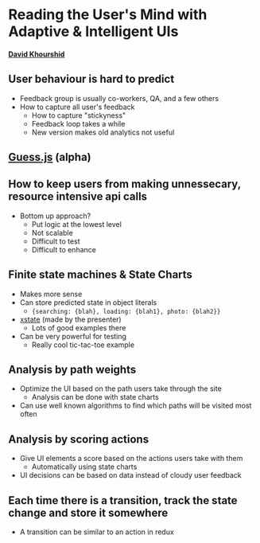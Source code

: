 # Reading the User's Mind with Adaptive & Intelligent UIs
#### [David Khourshid](https://www.npmjs.com/~davidkpiano)

## User behaviour is hard to predict
* Feedback group is usually co-workers, QA, and a few others
* How to capture all user's feedback
    * How to capture "stickyness"
    * Feedback loop takes a while
    * New version makes old analytics not useful
## [Guess.js](https://github.com/guess-js) (alpha)
## How to keep users from making unnessecary, resource intensive api calls
* Bottom up approach?
    * Put logic at the lowest level
    * Not scalable
    * Difficult to test
    * Difficult to enhance
## Finite state machines & State Charts
* Makes more sense
* Can store predicted state in object literals
    * `{searching: {blah}, loading: {blah1}, photo: {blah2}}`
* [xstate](https://www.npmjs.com/package/xstate) (made by the presenter)
    * Lots of good examples there
* Can be very powerful for testing
    * Really cool tic-tac-toe example
## Analysis by path weights
* Optimize the UI based on the path users take through the site
    * Analysis can be done with state charts
* Can use well known algorithms to find which paths will be visited most often
## Analysis by scoring actions
* Give UI elements a score based on the actions users take with them
    * Automatically using state charts
* UI decisions can be based on data instead of cloudy user feedback
## Each time there is a transition, track the state change and store it somewhere
* A transition can be similar to an action in redux
